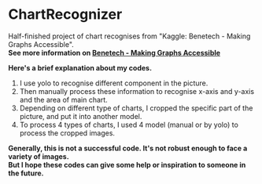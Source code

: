 # ChartRecognizer
Half-finished project of chart recognises from "Kaggle: Benetech - Making Graphs Accessible".  
**See more information on [Benetech - Making Graphs Accessible](https://www.kaggle.com/competitions/benetech-making-graphs-accessible/overview/description)**

**Here's a brief explanation about my codes.**
1. I use yolo to recognise different component in the picture.
2. Then manually process these information to recognise x-axis and y-axis and the area of main chart.
3. Depending on different type of charts, I cropped the specific part of the picture, and put it into another model.
4. To process 4 types of charts, I used 4 model (manual or by yolo) to process the cropped images.

**Generally, this is not a successful code. It's not robust enough to face a variety of images.  
But I hope these codes can give some help or inspiration to someone in the future.**
